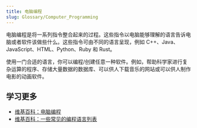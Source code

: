 ```yaml
---
title: 电脑编程
slug: Glossary/Computer_Programming
---
```


电脑编程是将一系列指令整合起来的过程。这些指令以电脑能够理解的语言告诉电脑或者软件该做些什么。这些指令可由不同的语言呈现，例如 C++、Java、JavaScript、HTML、Python、Ruby 和 Rust。

使用一门合适的语言，你可以编程/创建任意一种软件。例如，帮助科学家进行复杂运算的程序、存储大量数据的数据库、可以供人下载音乐的网站或可以供人制作电影的动画软件。

## 学习更多

- [维基百科：电脑编程](https://zh.wikipedia.org/wiki/程序设计)
- [维基百科：一些常见的编程语言列表](https://zh.wikipedia.org/wiki/编程语言列表)
